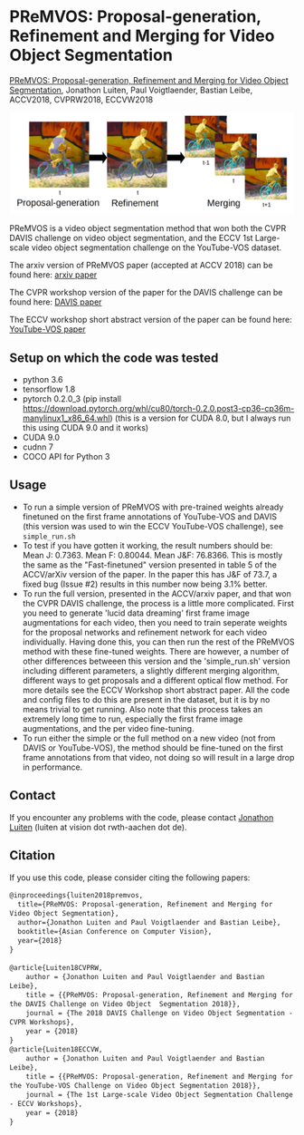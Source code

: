 # PReMVOS: Proposal-generation, Refinement and Merging for Video Object Segmentation

[PReMVOS: Proposal-generation, Refinement and Merging for Video Object Segmentation](https://arxiv.org/abs/1807.09190), Jonathon Luiten, Paul Voigtlaender, Bastian Leibe, ACCV2018, CVPRW2018, ECCVW2018

![TEASER](data/teaser.png)

PReMVOS is a video object segmentation method that won both the CVPR DAVIS challenge on video object segmentation, and the ECCV 1st Large-scale video object segmentation challenge on the YouTube-VOS dataset.

The arxiv version of PReMVOS paper (accepted at ACCV 2018) can be found here:
[arxiv paper](https://arxiv.org/abs/1807.09190)

The CVPR workshop version of the paper for the DAVIS challenge can be found here:
[DAVIS paper](https://www.vision.rwth-aachen.de/media/papers/premvos-2018/DAVIS-Semisupervised-Challenge-1st-Team.pdf)

The ECCV workshop short abstract version of the paper can be found here:
[YouTube-VOS paper](https://www.vision.rwth-aachen.de/media/papers/premvos-20182/Luiten_eccvw18_premvos_extended_abstract.pdf)

## Setup on which the code was tested
- python 3.6
- tensorflow 1.8
- pytorch 0.2.0_3 (pip install https://download.pytorch.org/whl/cu80/torch-0.2.0.post3-cp36-cp36m-manylinux1_x86_64.whl) (this is a version for CUDA 8.0, but I always run this using CUDA 9.0 and it works)
- CUDA 9.0
- cudnn 7
- COCO API for Python 3


## Usage
- To run a simple version of PReMVOS with pre-trained weights already finetuned on the first frame annotations of YouTube-VOS and DAVIS (this version was used to win the ECCV YouTube-VOS challenge), see `simple_run.sh` 
- To test if you have gotten it working, the result numbers should be:
Mean J: 0.7363.
Mean F: 0.80044.
Mean J&F: 76.8366.
This is mostly the same as the "Fast-finetuned" version presented in table 5 of the ACCV/arXiv version of the paper. In the paper this has J&F of 73.7, a fixed bug (Issue #2) results in this number now being 3.1% better.
- To run the full version, presented in the ACCV/arxiv paper, and that won the CVPR DAVIS challenge, the process is a little more complicated. First you need to generate 'lucid data dreaming' first frame image augmentations for each video, then you need to train seperate weights for the proposal networks and refinement network for each video individually. Having done this, you can then run the rest of the PReMVOS method with these fine-tuned weights. There are however, a number of other differences betweeen this version and the 'simple_run.sh' version including different parameters, a slightly different merging algorithm, different ways to get proposals and a different optical flow method. For more details see the ECCV Workshop short abstract paper. All the code and config files to do this are present in the dataset, but it is by no means trivial to get running. Also note that this process takes an extremely long time to run, especially the first frame image augmentations, and the per video fine-tuning.
- To run either the simple or the full method on a new video (not from DAVIS or YouTube-VOS), the method should be fine-tuned on the first frame annotations from that video, not doing so will result in a large drop in performance.

## Contact

If you encounter any problems with the code, please contact [Jonathon Luiten](https://www.vision.rwth-aachen.de/person/216/) (luiten at vision dot rwth-aachen dot de).

## Citation
If you use this code, please consider citing the following papers:

```
@inproceedings{luiten2018premvos,
  title={PReMVOS: Proposal-generation, Refinement and Merging for Video Object Segmentation},
  author={Jonathon Luiten and Paul Voigtlaender and Bastian Leibe},
  booktitle={Asian Conference on Computer Vision},
  year={2018}
}

@article{Luiten18CVPRW,
    author = {Jonathon Luiten and Paul Voigtlaender and Bastian Leibe},
    title = {{PReMVOS: Proposal-generation, Refinement and Merging for the DAVIS Challenge on Video Object  Segmentation 2018}},
    journal = {The 2018 DAVIS Challenge on Video Object Segmentation - CVPR Workshops},
    year = {2018}
}
@article{Luiten18ECCVW,
    author = {Jonathon Luiten and Paul Voigtlaender and Bastian Leibe},
    title = {{PReMVOS: Proposal-generation, Refinement and Merging for the YouTube-VOS Challenge on Video Object Segmentation 2018}},
    journal = {The 1st Large-scale Video Object Segmentation Challenge - ECCV Workshops},
    year = {2018}
}
```


